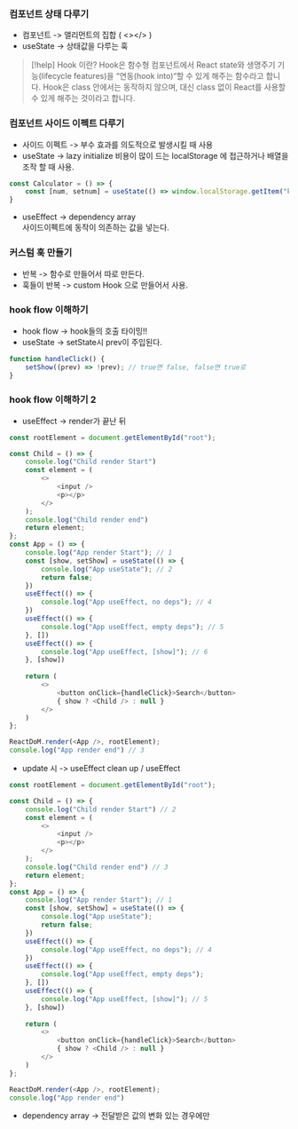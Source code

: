 ### 컴포넌트 상태 다루기
* 컴포넌트 -> 앨리먼트의 집합    ( <></>  ) 
* useState -> 상태값을 다루는 훅

>[!help] Hook 이란?
>Hook은 함수형 컴포넌트에서 React state와 생명주기 기능(lifecycle features)을 “연동(hook into)“할 수 있게 해주는 함수라고 합니다. Hook은 class 안에서는 동작하지 않으며, 대신 class 없이 React를 사용할 수 있게 해주는 것이라고 합니다.

### 컴포넌트 사이드 이펙트 다루기
* 사이드 이펙트 -> 부수 효과를 의도적으로 발생시킬 때 사용
* useState -> lazy initialize    비용이 많이 드는 localStorage 에 접근하거나 배열을 조작 할 때 사용.
```javascript
const Calculator = () => {
	const [num, setnum] = useState(() => window.localStorage.getItem("key"))
}
```
* useEffect -> dependency array   
사이드이펙트에 동작이 의존하는 값을 넣는다.




### 커스텀 훅 만들기

* 반복 -> 함수로 만들어서 따로 만든다.
* 훅들이 반복 -> custom Hook 으로 만들어서 사용.



### hook flow 이해하기
* hook flow -> hook들의 호출 타이밍!!
* useState -> setState시 prev이 주입된다.
```javascript
function handleClick() {
	setShow((prev) => !prev); // true면 false, false면 true로
}
```

### hook flow 이해하기 2
* useEffect -> render가 끝난 뒤
```javascript
const rootElement = document.getElementById("root");

const Child = () => {
	console.log("Child render Start")
	const element = ( 
		<>
			<input />
			<p></p>
		</>
	);
	console.log("Child render end")
	return element;
};
const App = () => {
	console.log("App render Start"); // 1
	const [show, setShow] = useState(() => {
		console.log("App useState"); // 2
		return false;
	})
	useEffect(() => {
		console.log("App useEffect, no deps"); // 4
	})
	useEffect(() => {
		console.log("App useEffect, empty deps"); // 5
	}, [])
	useEffect(() => {
		console.log("App useEffect, [show]"); // 6
	}, [show])
	
	return (
		<>
			<button onClick={handleClick}>Search</button>
			{ show ? <Child /> : null }
		</>
	)
};

ReactDoM.render(<App />, rootElement);
console.log("App render end") // 3
```
* update 시 -> useEffect clean up / useEffect
```javascript
const rootElement = document.getElementById("root");

const Child = () => {
	console.log("Child render Start") // 2
	const element = ( 
		<>
			<input />
			<p></p>
		</>
	);
	console.log("Child render end") // 3
	return element;
};
const App = () => {
	console.log("App render Start"); // 1
	const [show, setShow] = useState(() => {
		console.log("App useState"); 
		return false;
	})
	useEffect(() => {
		console.log("App useEffect, no deps"); // 4
	})
	useEffect(() => {
		console.log("App useEffect, empty deps"); 
	}, [])
	useEffect(() => {
		console.log("App useEffect, [show]"); // 5
	}, [show])
	
	return (
		<>
			<button onClick={handleClick}>Search</button>
			{ show ? <Child /> : null }
		</>
	)
};

ReactDoM.render(<App />, rootElement);
console.log("App render end") 
```
* dependency array -> 전달받은 값의 변화 있는 경우에만

